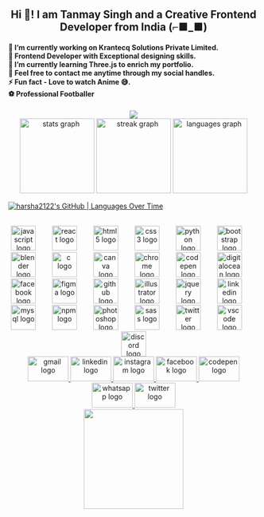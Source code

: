 <h2 align="center">Hi 👋! I am Tanmay Singh and a Creative Frontend Developer from India  (⌐■_■) </h2>



<h4 align="left">🔭 I’m currently working on Krantecq Solutions Private Limited.<br>🤝 Frontend Developer with Exceptional designing skills.<br>🌱 I’m currently learning Three.js to enrich my portfolio.<br>💬 Feel free to contact me anytime through my social handles.<br>⚡ Fun fact - Love to watch Anime 😅.<br>⚽ Professional Footballer </h4>



<div align="center">
  <img src="https://profile-counter.glitch.me/harsha2122/count.svg?"  />
</div>



<div align="center">
  <img src="https://github-readme-stats.vercel.app/api?username=harsha2122&hide_title=false&hide_rank=false&show_icons=true&include_all_commits=true&count_private=true&disable_animations=false&theme=radical&locale=en&hide_border=false" height="150" alt="stats graph"  />
  <img src="https://streak-stats.demolab.com?user=harsha2122&locale=en&mode=daily&theme=radical&hide_border=false&border_radius=10" height="150" alt="streak graph"  />
  <img src="https://github-readme-stats.vercel.app/api/top-langs?username=harsha2122&locale=en&hide_title=false&layout=compact&card_width=320&langs_count=5&theme=radical&hide_border=false" height="150" alt="languages graph"  />
</div>


[![harsha2122's GitHub | Languages Over Time](https://stats.quine.sh/harsha2122/languages-over-time?theme=dark)](https://quine.sh?utm_source=widgets&utm_campaign=harsha2122)

<br clear="both">

<div align="center">
  <img src="https://skillicons.dev/icons?i=js" height="50" alt="javascript logo"  />
  <img width="25" />
  <img src="https://cdn.jsdelivr.net/gh/devicons/devicon/icons/react/react-original.svg" height="50" alt="react logo"  />
  <img width="25" />
  <img src="https://cdn.jsdelivr.net/gh/devicons/devicon/icons/html5/html5-original.svg" height="50" alt="html5 logo"  />
  <img width="25" />
  <img src="https://cdn.jsdelivr.net/gh/devicons/devicon/icons/css3/css3-original.svg" height="50" alt="css3 logo"  />
  <img width="25" />
  <img src="https://cdn.jsdelivr.net/gh/devicons/devicon/icons/python/python-original.svg" height="50" alt="python logo"  />
  <img width="25" />
  <img src="https://cdn.jsdelivr.net/gh/devicons/devicon/icons/bootstrap/bootstrap-original.svg" height="50" alt="bootstrap logo"  />
  <img width="25" />
  <img src="https://cdn.jsdelivr.net/gh/devicons/devicon/icons/blender/blender-original.svg" height="50" alt="blender logo"  />
  <img width="25" />
  <img src="https://cdn.simpleicons.org/c/A8B9CC" height="50" alt="c logo"  />
  <img width="25" />
  <img src="https://cdn.jsdelivr.net/gh/devicons/devicon/icons/canva/canva-original.svg" height="50" alt="canva logo"  />
  <img width="25" />
  <img src="https://cdn.jsdelivr.net/gh/devicons/devicon/icons/chrome/chrome-original.svg" height="50" alt="chrome logo"  />
  <img width="25" />
  <img src="https://cdn.jsdelivr.net/gh/devicons/devicon/icons/codepen/codepen-plain.svg" height="50" alt="codepen logo"  />
  <img width="25" />
  <img src="https://cdn.simpleicons.org/digitalocean/0080FF" height="50" alt="digitalocean logo"  />
  <img width="25" />
  <img src="https://cdn.jsdelivr.net/gh/devicons/devicon/icons/facebook/facebook-original.svg" height="50" alt="facebook logo"  />
  <img width="25" />
  <img src="https://cdn.jsdelivr.net/gh/devicons/devicon/icons/figma/figma-original.svg" height="50" alt="figma logo"  />
  <img width="25" />
  <img src="https://cdn.jsdelivr.net/gh/devicons/devicon/icons/github/github-original.svg" height="50" alt="github logo"  />
  <img width="25" />
  <img src="https://cdn.jsdelivr.net/gh/devicons/devicon/icons/illustrator/illustrator-plain.svg" height="50" alt="illustrator logo"  />
  <img width="25" />
  <img src="https://cdn.jsdelivr.net/gh/devicons/devicon/icons/jquery/jquery-original.svg" height="50" alt="jquery logo"  />
  <img width="25" />
  <img src="https://cdn.jsdelivr.net/gh/devicons/devicon/icons/linkedin/linkedin-original.svg" height="50" alt="linkedin logo"  />
  <img width="25" />
  <img src="https://cdn.jsdelivr.net/gh/devicons/devicon/icons/mysql/mysql-original.svg" height="50" alt="mysql logo"  />
  <img width="25" />
  <img src="https://cdn.jsdelivr.net/gh/devicons/devicon/icons/npm/npm-original-wordmark.svg" height="50" alt="npm logo"  />
  <img width="25" />
  <img src="https://cdn.jsdelivr.net/gh/devicons/devicon/icons/photoshop/photoshop-plain.svg" height="50" alt="photoshop logo"  />
  <img width="25" />
  <img src="https://cdn.jsdelivr.net/gh/devicons/devicon/icons/sass/sass-original.svg" height="50" alt="sass logo"  />
  <img width="25" />
  <img src="https://cdn.jsdelivr.net/gh/devicons/devicon/icons/twitter/twitter-original.svg" height="50" alt="twitter logo"  />
  <img width="25" />
  <img src="https://cdn.jsdelivr.net/gh/devicons/devicon/icons/vscode/vscode-original.svg" height="50" alt="vscode logo"  />
  <img width="25" />
  <img src="https://cdn.simpleicons.org/discord/5865F2" height="50" alt="discord logo"  />
</div>



<div align="center">
  <a href="tsingh2214@gmail.com" target="_blank">
    <img src="https://raw.githubusercontent.com/maurodesouza/profile-readme-generator/master/src/assets/icons/social/gmail/default.svg" width="82" height="50" alt="gmail logo"  />
  </a>
  <a href="https://www.linkedin.com/in/tanmay-singh-a272b2224?utm_source=share&utm_campaign=share_via&utm_content=profile&utm_medium=android_app" target="_blank">
    <img src="https://raw.githubusercontent.com/maurodesouza/profile-readme-generator/master/src/assets/icons/social/linkedin/default.svg" width="82" height="50" alt="linkedin logo"  />
  </a>
  <a href="https://instagram.com/king_singh._tanmay?igshid=OGQ5ZDc2ODk2ZA==" target="_blank">
    <img src="https://raw.githubusercontent.com/maurodesouza/profile-readme-generator/master/src/assets/icons/social/instagram/default.svg" width="82" height="50" alt="instagram logo"  />
  </a>
  <a href="https://www.facebook.com/somu.hari.33?mibextid=ZbWKwL" target="_blank">
    <img src="https://raw.githubusercontent.com/maurodesouza/profile-readme-generator/master/src/assets/icons/social/facebook/default.svg" width="82" height="50" alt="facebook logo"  />
  </a>
  <a href="https://codepen.io/Tanmay-Singh-the-sans" target="_blank">
    <img src="https://raw.githubusercontent.com/maurodesouza/profile-readme-generator/master/src/assets/icons/social/codepen/default.svg" width="82" height="50" alt="codepen logo"  />
  </a>
  <a href="https://wa.link/7woxpl" target="_blank">
    <img src="https://raw.githubusercontent.com/maurodesouza/profile-readme-generator/master/src/assets/icons/social/whatsapp/default.svg" width="82" height="50" alt="whatsapp logo"  />
  </a>
  <a href="https://x.com/TANMAYS23295895?t=dAc5ADUrg51JF6yuXHHRhg&s=09" target="_blank">
    <img src="https://raw.githubusercontent.com/maurodesouza/profile-readme-generator/master/src/assets/icons/social/twitter/default.svg" width="82" height="50" alt="twitter logo"  />
  </a>
</div>



<div align="center">
  <img height="200" src="https://wallpapercave.com/wp/wp6102718.png"  />
</div>


